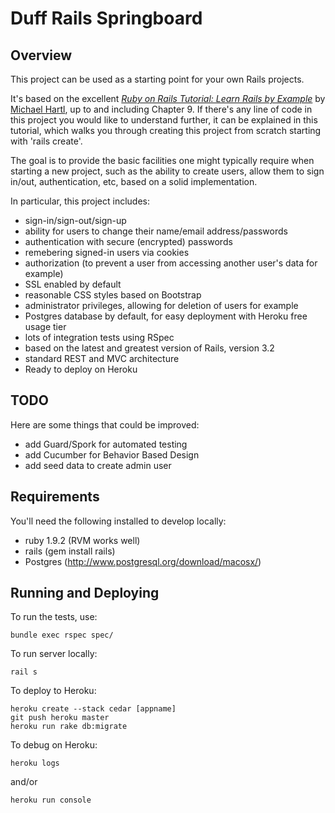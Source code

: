 # Duff Rails Springboard

## Overview

This project can be used as a starting point for your own Rails projects.

It's based on the excellent [*Ruby on Rails Tutorial: Learn Rails by Example*](http://railstutorial.org/)
by [Michael Hartl](http://michaelhartl.com/), up to and including Chapter 9.
If there's any line of code in this project you would like to understand further, it can be explained in this tutorial,
which walks you through creating this project from scratch starting with 'rails create'.

The goal is to provide the basic facilities one might typically require when starting a new project, such
as the ability to create users, allow them to sign in/out, authentication, etc, based on a solid implementation.

In particular, this project includes:

- sign-in/sign-out/sign-up
- ability for users to change their name/email address/passwords
- authentication with secure (encrypted) passwords
- remebering signed-in users via cookies
- authorization (to prevent a user from accessing another user's data for example)
- SSL enabled by default
- reasonable CSS styles based on Bootstrap
- administrator privileges, allowing for deletion of users for example
- Postgres database by default, for easy deployment with Heroku free usage tier
- lots of integration tests using RSpec
- based on the latest and greatest version of Rails, version 3.2
- standard REST and MVC architecture
- Ready to deploy on Heroku

## TODO

Here are some things that could be improved:

- add Guard/Spork for automated testing
- add Cucumber for Behavior Based Design
- add seed data to create admin user

## Requirements

You'll need the following installed to develop locally:

- ruby 1.9.2 (RVM works well)
- rails (gem install rails)
- Postgres (http://www.postgresql.org/download/macosx/)


## Running and Deploying

To run the tests, use:

    bundle exec rspec spec/


To run server locally:

    rail s

To deploy to Heroku:

    heroku create --stack cedar [appname]
    git push heroku master
    heroku run rake db:migrate

To debug on Heroku:

    heroku logs

and/or

    heroku run console

